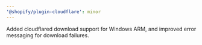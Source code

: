 ```yaml
---
'@shopify/plugin-cloudflare': minor
---
```


Added cloudflared download support for Windows ARM, and improved error messaging for download failures.
